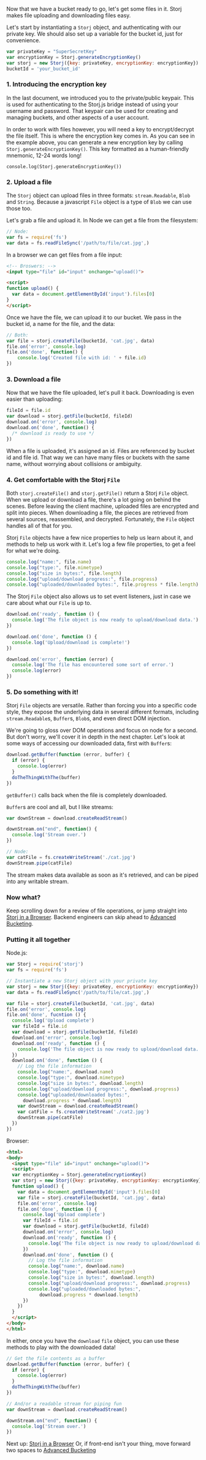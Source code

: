 Now that we have a bucket ready to go, let's get some files in it. Storj makes
file uploading and downloading files easy.

Let's start by instantiating a `Storj` object, and authenticating with our
private key. We should also set up a variable for the bucket id, just for
convenience.

```javascript
var privateKey = "SuperSecretKey"
var encryptionKey = Storj.generateEncryptionKey()
var storj = new Storj({key: privateKey, encryptionKey: encryptionKey})
bucketId = 'your_bucket_id'
```

### 1. Introducing the encryption key

In the last document, we introduced you to the private/public keypair. This is
used for authenticating to the Storj.js bridge instead of using your username
and password. That keypair can be used for creating and managing buckets, and
other aspects of a user account.

In order to work with files however, you will need a key to encrypt/decrypt the
file itself. This is where the encryption key comes in. As you can see in the
example above, you can generate a new encryption key by calling
`Storj.generateEncryptionKey()`. This key formatted as a human-friendly
mnemonic, 12-24 words long!

```
console.log(Storj.generateEncryptionKey())
```

### 2. Upload a file
The `Storj` object can upload files in three formats: `stream.Readable`,
`Blob` and `String`. Because a javascript `File` object is a type of `Blob` we
can use those too.

Let's grab a file and upload it. In Node we can get a file from the filesystem:

```javascript
// Node:
var fs = require('fs')
var data = fs.readFileSync('/path/to/file/cat.jpg',)
```

In a browser we can get files from a file input:

```html
<!-- Broswers: -->
<input type="file" id="input" onchange="upload()">

<script>
function upload() {
  var data = document.getElementById('input').files[0]
}
</script>
```

Once we have the file, we can upload it to our bucket. We pass in the bucket
id, a name for the file, and the data:

```javascript
// Both:
var file = storj.createFile(bucketId, 'cat.jpg', data)
file.on('error', console.log)
file.on('done', function() {
    console.log('Created file with id: ' + file.id)
})

```

### 3. Download a file

Now that we have the file uploaded, let's pull it back. Downloading is even
easier than uploading:

```javascript
fileId = file.id
var download = storj.getFile(bucketId, fileId)
download.on('error', console.log)
download.on('done', function() {
  /* download is ready to use */
})
```

When a file is uploaded, it's assigned an id. Files are referenced by bucket id
and file id. That way we can have many files or buckets with the same name,
without worrying about collisions or ambiguity.

### 4. Get comfortable with the Storj `File`

Both `storj.createFile()` and `storj.getFile()` return a Storj `File` object.
When we upload or download a file, there's a lot going on behind the scenes.
Before leaving the client machine, uploaded files are encrypted and split into
pieces. When downloading a file, the pieces are retrieved from several sources,
reassembled, and decrypted. Fortunately, the `File` object handles all of that
for you.

Storj `File` objects have a few nice properties to help us learn about it, and
methods to help us work with it. Let's log a few file properties, to get a feel
for what we're doing.

```javascript
console.log("name:", file.name)
console.log("type:", file.mimetype)
console.log("size in bytes:", file.length)
console.log("upload/download progress:", file.progress)
console.log("uploaded/downloaded bytes:", file.progress * file.length)
```

The Storj `File` object also allows us to set event listeners, just in case we
care about what our `File` is up to.

```javascript
download.on('ready', function () {
  console.log('The file object is now ready to upload/download data.')
})

download.on('done', function () {
  console.log('Upload/download is complete!')
})

download.on('error', function (error) {
  console.log('The file has encountered some sort of error.')
  console.log(error)
})
```

### 5. Do something with it!

Storj `File` objects are versatile. Rather than forcing you into a specific
code style, they expose the underlying data in several different formats,
including `stream.Readable`s, `Buffer`s, `Blob`s, and even direct DOM injection.

We're going to gloss over DOM operations and focus on node for a second.
But don't worry, we'll cover it in depth in the next chapter. Let's look at
some ways of accessing our downloaded data, first with `Buffer`s:

```javascript
download.getBuffer(function (error, buffer) {
  if (error) {
    console.log(error)
  }
  doTheThingWithThe(buffer)
})
```

`getBuffer()` calls back when the file is completely downloaded.

`Buffer`s are cool and all, but I like streams:

```javascript
var downStream = download.createReadStream()

downStream.on("end", function() {
  console.log('Stream over.')
})

// Node:
var catFile = fs.createWriteStream('./cat.jpg')
downStream.pipe(catFile)
```

The stream makes data available as soon as it's retrieved, and can be piped
into any writable stream.

### Now what?

Keep scrolling down for a review of file operations, or jump straight into
[Storj in a Browser](04-browser.md). Backend engineers can skip ahead to
[Advanced Bucketing](05-bucket-ops.md).

### Putting it all together

Node.js:

```javascript
var Storj = require('storj')
var fs = require('fs')

// Instantiate a new Storj object with your private key
var storj = new Storj({key: privateKey, encryptionKey: encryptionKey})
var data = fs.readFileSync('/path/to/file/cat.jpg',)

var file = storj.createFile(bucketId, 'cat.jpg', data)
file.on('error', console.log)
file.on('done', fucntion () {
  console.log('Upload complete')
  var fileId = file.id
  var download = storj.getFile(bucketId, fileId)
  download.on('error', console.log)
  download.on('ready', function () {
    console.log('The file object is now ready to upload/download data.')
  })
  download.on('done', function () {
    // Log the file information
    console.log("name:", download.name)
    console.log("type:", download.mimetype)
    console.log("size in bytes:", download.length)
    console.log("upload/download progress:", download.progress)
    console.log("uploaded/downloaded bytes:",
      download.progress * download.length)
    var downStream = download.createReadStream()
    var catFile = fs.createWriteStream('./cat2.jpg')
    downStream.pipe(catFile)
  })
})
```

Browser:

```html
<html>
<body>
  <input type="file" id="input" onchange="upload()">
  <script>
  var encryptionKey = Storj.generateEncryptionKey()
  var storj = new Storj({key: privateKey, encryptionKey: encryptionKey})
  function upload() {
    var data = document.getElementById('input').files[0]
    var file = storj.createFile(bucketId, 'cat.jpg', data)
    file.on('error', console.log)
    file.on('done', function () {
      console.log('Upload complete')
      var fileId = file.id
      var download = storj.getFile(bucketId, fileId)
      download.on('error', console.log)
      download.on('ready', function () {
        console.log('The file object is now ready to upload/download data.')
      })
      download.on('done', function () {
        // Log the file information
        console.log("name:", download.name)
        console.log("type:", download.mimetype)
        console.log("size in bytes:", download.length)
        console.log("upload/download progress:", download.progress)
        console.log("uploaded/downloaded bytes:",
            download.progress * download.length)
      })
    })
  }
  </script>
</body>
</html>
```

In either, once you have the `download` `file` object, you can use these
methods to play with the downloaded data!

```javascript
// Get the file contents as a buffer
download.getBuffer(function (error, buffer) {
  if (error) {
    console.log(error)
  }
  doTheThingWithThe(buffer)
})

// And/or a readable stream for piping fun
var downStream = download.createReadStream()

downStream.on("end", function() {
  console.log('Stream over.')
})
```

Next up: [Storj in a Browser](04-browser.md)
Or, if front-end isn't your thing, move forward two spaces to
[Advanced Bucketing](05-bucket-ops.md)
